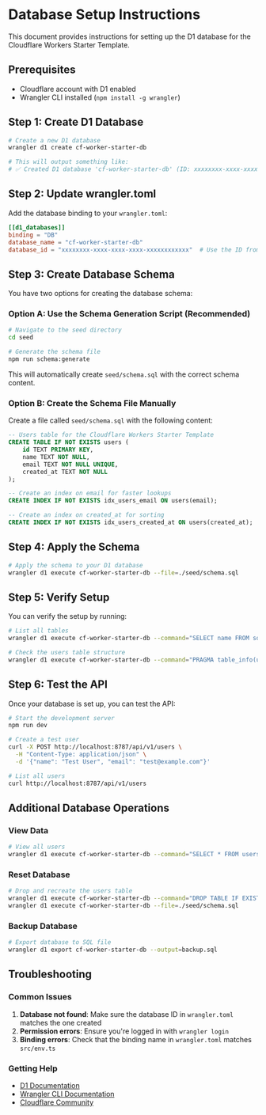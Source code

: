 # Database Setup Instructions

This document provides instructions for setting up the D1 database for the Cloudflare Workers Starter Template.

## Prerequisites

- Cloudflare account with D1 enabled
- Wrangler CLI installed (`npm install -g wrangler`)

## Step 1: Create D1 Database

```bash
# Create a new D1 database
wrangler d1 create cf-worker-starter-db

# This will output something like:
# ✅ Created D1 database 'cf-worker-starter-db' (ID: xxxxxxxx-xxxx-xxxx-xxxx-xxxxxxxxxxxx)
```

## Step 2: Update wrangler.toml

Add the database binding to your `wrangler.toml`:

```toml
[[d1_databases]]
binding = "DB"
database_name = "cf-worker-starter-db"
database_id = "xxxxxxxx-xxxx-xxxx-xxxx-xxxxxxxxxxxx"  # Use the ID from step 1
```

## Step 3: Create Database Schema

You have two options for creating the database schema:

### Option A: Use the Schema Generation Script (Recommended)

```bash
# Navigate to the seed directory
cd seed

# Generate the schema file
npm run schema:generate
```

This will automatically create `seed/schema.sql` with the correct schema content.

### Option B: Create the Schema File Manually

Create a file called `seed/schema.sql` with the following content:

```sql
-- Users table for the Cloudflare Workers Starter Template
CREATE TABLE IF NOT EXISTS users (
    id TEXT PRIMARY KEY,
    name TEXT NOT NULL,
    email TEXT NOT NULL UNIQUE,
    created_at TEXT NOT NULL
);

-- Create an index on email for faster lookups
CREATE INDEX IF NOT EXISTS idx_users_email ON users(email);

-- Create an index on created_at for sorting
CREATE INDEX IF NOT EXISTS idx_users_created_at ON users(created_at);
```

## Step 4: Apply the Schema

```bash
# Apply the schema to your D1 database
wrangler d1 execute cf-worker-starter-db --file=./seed/schema.sql
```

## Step 5: Verify Setup

You can verify the setup by running:

```bash
# List all tables
wrangler d1 execute cf-worker-starter-db --command="SELECT name FROM sqlite_master WHERE type='table';"

# Check the users table structure
wrangler d1 execute cf-worker-starter-db --command="PRAGMA table_info(users);"
```

## Step 6: Test the API

Once your database is set up, you can test the API:

```bash
# Start the development server
npm run dev

# Create a test user
curl -X POST http://localhost:8787/api/v1/users \
  -H "Content-Type: application/json" \
  -d '{"name": "Test User", "email": "test@example.com"}'

# List all users
curl http://localhost:8787/api/v1/users
```

## Additional Database Operations

### View Data

```bash
# View all users
wrangler d1 execute cf-worker-starter-db --command="SELECT * FROM users;"
```

### Reset Database

```bash
# Drop and recreate the users table
wrangler d1 execute cf-worker-starter-db --command="DROP TABLE IF EXISTS users;"
wrangler d1 execute cf-worker-starter-db --file=./seed/schema.sql
```

### Backup Database

```bash
# Export database to SQL file
wrangler d1 export cf-worker-starter-db --output=backup.sql
```

## Troubleshooting

### Common Issues

1. **Database not found**: Make sure the database ID in `wrangler.toml` matches the one created
2. **Permission errors**: Ensure you're logged in with `wrangler login`
3. **Binding errors**: Check that the binding name in `wrangler.toml` matches `src/env.ts`

### Getting Help

- [D1 Documentation](https://developers.cloudflare.com/d1/)
- [Wrangler CLI Documentation](https://developers.cloudflare.com/workers/wrangler/)
- [Cloudflare Community](https://community.cloudflare.com/)
